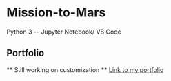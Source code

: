 # Mission-to-Mars
Python 3 -- Jupyter Notebook/ VS Code

## Portfolio
** Still working on customization **
[Link to my portfolio](https://github.com/mferrick10/Portfolio)
